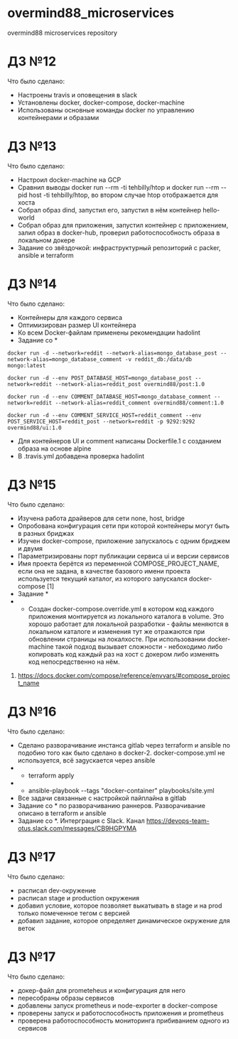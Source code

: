 # overmind88_microservices
overmind88 microservices repository

# ДЗ №12

Что было сделано:
- Настроены travis и оповещения в slack
- Установлены docker, docker-compose, docker-machine
- Использованы основные команды docker по управлению контейнерами и образами

# ДЗ №13

Что было сделано:
- Настроил docker-machine на GCP
- Сравнил выводы docker run --rm -ti tehbilly/htop и docker run --rm --pid host -ti tehbilly/htop, во втором случае htop отображается для хоста
- Собрал образ dind, запустил его, запустил в нём контейнер hello-world
- Собрал образ для приложения, запустил контейнер с приложением, залил образ в docker-hub, проверил работоспособность образа в локальном докере
- Задание со звёздочкой: инфраструктурный репозиторий с packer, ansible и terraform

# ДЗ №14

Что было сделано:
- Контейнеры для каждого сервиса
- Оптимизирован размер UI контейнера
- Ко всем Docker-файлам применены рекомендации hadolint
- Задание со *
```
docker run -d --network=reddit --network-alias=mongo_database_post --network-alias=mongo_database_comment -v reddit_db:/data/db mongo:latest

docker run -d --env POST_DATABASE_HOST=mongo_database_post --network=reddit --network-alias=reddit_post overmind88/post:1.0

docker run -d --env COMMENT_DATABASE_HOST=mongo_database_comment --network=reddit --network-alias=reddit_comment overmind88/comment:1.0

docker run -d --env COMMENT_SERVICE_HOST=reddit_comment --env POST_SERVICE_HOST=reddit_post --network=reddit -p 9292:9292 overmind88/ui:1.0
```

- Для контейнеров UI и comment написаны Dockerfile.1 с созданием образа на основе alpine
- В .travis.yml добавдена проверка hadolint

# ДЗ №15

Что было сделано:
- Изучена работа драйверов для сети none, host, bridge
- Опробована конфигурация сети при которой контейнеры могут быть в разных бриджах
- Изучен docker-compose, приложение запускалось с одним бриджем и двумя
- Параметризированы порт публикации сервиса ui и версии сервисов
- Имя проекта берётся из переменной COMPOSE_PROJECT_NAME, если она не задана, в качестве базового имени проекта используется текущий каталог, из которого запускался docker-compose [1]
- Задание *
- - Создан docker-compose.override.yml в котором код каждого приложения монтируется из локального каталога в volume. Это хорошо работает для локальной разработки - файлы меняются в локальном каталоге и изменения тут же отражаются при обновлении страницы на локалхосте. При использовании docker-machine такой подход вызывает сложности - небоходимо либо копировать код каждый раз на хост с докером либо изменять код непосредственно на нём.

1. https://docs.docker.com/compose/reference/envvars/#compose_project_name

# ДЗ №16

Что было сделано:
- Сделано разворачивание инстанса gitlab через terraform и ansible по подобию
того как было сделано в docker-2. docker-compose.yml не используется,
всё заgускается через ansible
- - terraform apply
- - ansible-playbook --tags "docker-container" playbooks/site.yml
- Все задачи связанные с настройкой пайплайна в gitlab
- Задание со * по разворачиванию раннеров. Разворачивание описано в terraform и
ansible
- Задание со *. Интерграция с Slack. Канал https://devops-team-otus.slack.com/messages/CB9HGPYMA

# ДЗ №17

Что было сделано:
- расписал dev-окружение
- расписал stage и production окружения
- добавил условие, которое позволяет выкатывать в stage и на prod только помеченное тегом с версией
- добавил задание, которое определяет динамическое окружение для веток

# ДЗ №17

Что было сделано:
- докер-файл для prometeheus и конфигурация для него
- пересобраны образы сервисов
- добавлены запуск prometheus и node-exporter в docker-compose
- проверены запуск и работоспособность приложения и prometheus
- проверена работоспособность мониторинга прибиванием одного из сервисов
